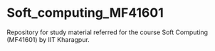 # Soft_computing_MF41601
Repository for study material referred for the course Soft Computing (MF41601) by IIT Kharagpur. 
